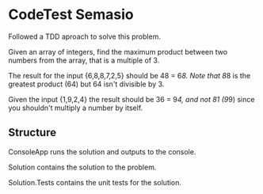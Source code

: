 # CodeTest Semasio

Followed a TDD aproach to solve this problem.

Given an array of integers, find the maximum product between two numbers from the array, that is a multiple of 3.

The result for the input {6,8,8,7,2,5} should be 48 = 6*8. Note that 8*8 is the greatest product (64) but 64 isn't divisible by 3.

Given the input {1,9,2,4} the result should be 36 = 9*4, and not 81 (9*9) since you shouldn't multiply a number by itself.

## Structure
ConsoleApp runs the solution and outputs to the console.

Solution contains the solution to the problem.

Solution.Tests contains the unit tests for the solution.
